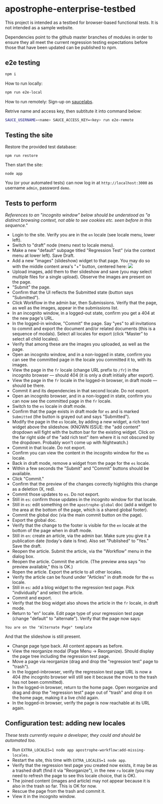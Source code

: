 # apostrophe-enterprise-testbed

This project is intended as a testbed for browser-based functional tests. It is not intended as a sample website.

Dependencies point to the github master branches of modules in order to ensure they all meet the current regression testing expectations before those that have been updated can be published to npm.

## e2e testing
```sh
npm i
```
How to run locally:
```sh
npm run e2e-local
```
How to run remotely:
Sign-up on [saucelabs](saucelabs.com).

Retrive name and access key, then subtitute it into command below:

```sh
SAUCE_USERNAME=<name> SAUCE_ACCESS_KEY=<key> run e2e-remote
```

## Testing the site

Restore the provided test database:

`npm run restore`

Then start the site:

`node app`

You (or your automated tests) can now log in at `http://localhost:3000` as username `admin`, password `demo`.

## Tests to perform

*References to an "incognito window" below should be understood as "a distinct browsing context, not able to see cookies etc. seen before in this sequence."*

* Login to the site. Verify you are in the `en` locale (see locale menu, lower left).
* Switch to "draft" node (menu next to locale menu).
* Make a new "default" subpage titled "Regression Test" (via the context menu at lower left). Save Draft.
* Add a new "images" (slideshow) widget to that page. You may do so with the middle content area's "+" button, centered here: <img src="https://www.dropbox.com/s/y1yfwvqc004bsmk/4nrzs2u0.png?raw=1" />
* Upload images, add them to ther slideshow and save (you may select multiple files for a single upload). Observe the images are present on the page.
* "Submit" the page.
* Confirm that the UI reflects the Submitted state (button says "Submitted").
* Click Workflow in the admin bar, then Submissions. Verify that the page, as well as the images, appear in the submissions list.
* In an incognito window, in a logged-out state, confirm you get a 404 at the new page's URL.
* In the logged-in window, "Commit" the page. Say "yes" to all invitations to commit and export the document and/or related documents (this is a sequence of modals). Select all locales for export (click "Master" to select all child locales).
* Verify that among these are the images you uploaded, as well as the page.
* Open an incognito window, and in a non-logged in state, confirm you can see the committed page in the locale you committed it to, with its images.
* View the page in the `fr` locale (change URL prefix to `/fr`) in the incognito browser — should 404 (it is only a draft initially after export).
* View the page in the `fr` locale in the logged-in browser, in draft mode — should be there.
* Commit it and its dependencies in that second locale. Do not export.
* Open an incognito browser, and in a non-logged in state, confirm you can now see the committed page in the `fr` locale.
* Switch to the `es` locale in draft mode.
* Confirm that the page exists in draft mode for `es` and is marked `Submitted` (the button is grayed out and says "Submitted").
* Modify the page in the `es` locale, by adding a new widget, a rich text widget above the slideshow. (KNOWN ISSUE: the "add content" dropdown will fight with the button bar for the existing widget. Click on the far right side of the "add rich text" item where it is not obscured by the dropdown. Probably won't come up with Nightwatch.)
* Commit in that locale. Do not export.
* Confirm you can view the content in the incognito window for the `es` locale.
* Back in draft mode, remove a widget from the page for the `es` locale.
* Within a few seconds the "Submit" and "Commit" buttons should be available.
* Click "Commit."
* Confirm that the preview of the changes correctly highlights this change as a deletion (X, red).
* Commit those updates to `es`. Do not export.
* Still in `es`: confirm those updates in the incognito window for that locale.
* Still in `es`: edit something on the `apostrophe-global` doc (add a widget to the area at the bottom of the page, which is a shared global footer).
* Commit the global doc (via the main commit button on the page).
* Export the global doc.
* Verify that the change to the footer is visible for the `en` locale at the bottom of the page when in draft mode.
* Still in `en`: create an article, via the admin bar. Make sure you give it a publication date (today's date is fine). Also set "Published" to "Yes." Save the draft.
* Reopen the article. Submit the article, via the "Workflow" menu in the dialog box.
* Reopen the article. Commit the article. (The preview area says "no preview available," this is OK.)
* Ropen the article. Export the article to all other locales.
* Verify the article can be found under "Articles" in draft mode for the `es` locale.
* Still in `es`: add a blog widget to the regression test page. Pick "individually" and select the article.
* Commit and export.
* Verify that the blog widget also shows the article in the `fr` locale, in draft mode.
* Return to "en" locale. Edit page type of your regression test page (change "default" to "alternate"). Verify that the page now says:

```
You are on the "Alternate Page" template
```

And that the slideshow is still present.

* Change page type back. All content appears as before.
* View the reorganize modal (Page Menu -> Reorganize). Should display the page tree including the regression test page.
* Move a page via reorganize (drag and drop the "regression test" page to "trash").
* In the logged-inbrowser, verify the regression test page URL is now a 404 (the incognito browser will still see it because the move to the trash has not been committed).
* In the logged-in browser, return to the home page. Open reorganize and drag and drop the "regression test" page out of "trash" and drop it on the home page, making it a live child again.
* In the logged-in browser, verify the page is now reachable at its URL again.

## Configuration test: adding new locales

*These tests currently require a developer, they could and should be automated too.*

* Run `EXTRA_LOCALES=1 node app apostrophe-workflow:add-missing-locales`.
* Restart the site, this time with `EXTRA_LOCALES=1 node app`.
* Verify that the regression test page you created now exists, it may be as a trashed draft (find it via "Reorganize"), in the new `ru` locale (you may need to refresh the page to see this locale choice, that is OK).
* The joined content (images and article) may not appear because it is also in the trash so far. This is OK for now.
* Rescue the page from the trash and commit it.
* View it in the incognito window.
